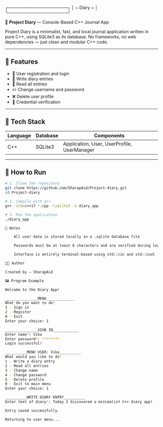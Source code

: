 ╭────────────────────╮
│     ~ Diary ~      │
╰────────────────────╯

📓 **Project Diary** — Console-Based C++ Journal App

Project Diary is a minimalist, fast, and local journal application written in pure C++, using SQLite3 as its database. No frameworks, no web dependencies — just clean and modular C++ code.

---

## 🚀 Features

- 👤 User registration and login  
- 📝 Write diary entries  
- 📖 Read all entries  
- ✏️ Change username and password  
- ❌ Delete user profile  
- 🔐 Credential verification  

---

## 🧰 Tech Stack

| Language | Database | Components                                  |
|----------|----------|---------------------------------------------|
| C++      | SQLite3  | Application, User, UserProfile, UserManager |

---

## 🔧 How to Run

```bash
# 1. Clone the repository
git clone https://github.com/SharapAid/Project-diary.git
cd Project-diary

# 2. Compile with g++
g++ -std=c++17 *.cpp -lsqlite3 -o diary_app

# 3. Run the application
./diary_app

📌 Notes

    All user data is stored locally in a .sqlite database file

    Passwords must be at least 6 characters and are verified during login/change/delete

    Interface is entirely terminal-based using std::cin and std::cout

👩‍💻 Author

Created by — SharapAid

🖼️ Program Example

Welcome to the Diary App!

_______________MENU_____________
What do you want to do?
1 - Sign in
2 - Register
0 - Exit
Enter your choice: 1

_______________SIGN IN____________
Enter name*: Vika
Enter password*: ********
Login successful!

__________MENU USER: Vika__________
What would you like to do?
1 - Write a diary entry
2 - Read all entries
3 - Change name
4 - Change password
5 - Delete profile
0 - Exit to main menu
Enter your choice: 1

__________WRITE DIARY ENTRY__________
Enter text of diary*: Today I discovered a minimalist C++ diary app!

Entry saved successfully.

Returning to user menu...
